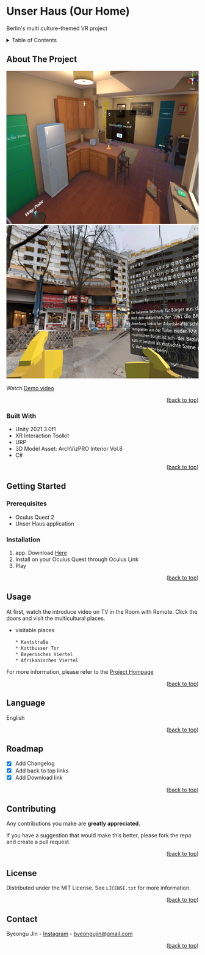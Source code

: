 # Unser Haus (Our Home)
Berlin's multi culture-themed VR project


<!-- TABLE OF CONTENTS -->
<details>
  <summary>Table of Contents</summary>
  <ol>
    <li>
      <a href="#about-the-project">About The Project</a>
      <ul>
        <li><a href="#built-with">Built With</a></li>
      </ul>
    </li>
    <li>
      <a href="#getting-started">Getting Started</a>
      <ul>
        <li><a href="#prerequisites">Prerequisites</a></li>
        <li><a href="#installation">Installation</a></li>
      </ul>
    </li>
    <li><a href="#usage">Usage</a></li>
    <li><a href="#language">Language</a></li>
    <li><a href="#roadmap">Roadmap</a></li>
    <li><a href="#contributing">Contributing</a></li>
    <li><a href="#license">License</a></li>
    <li><a href="#contact">Contact</a></li>
  </ol>
</details>



<!-- ABOUT THE PROJECT -->
## About The Project

<img src ="https://github.com/byeongujin/VR_UnserHaus/blob/main/images/screenshot1.png" width = "600" height = "400">
<img src ="https://github.com/byeongujin/VR_UnserHaus/blob/main/images/screenshot2.png" width = "600" height = "400">

Watch [Demo video](https://drive.google.com/file/d/1TFsmY96sgwcL9YNxgFzCWSRxmNR3y1ZI/view?usp=sharing)

<p align="right">(<a href="#top">back to top</a>)</p>

### Built With

* Unity 2021.3.0f1
* XR Interaction Toolkit
* URP
* 3D Model Asset: ArchVizPRO Interior Vol.8
* C#

<p align="right">(<a href="#top">back to top</a>)</p>



<!-- GETTING STARTED -->
## Getting Started

### Prerequisites

* Oculus Quest 2
* Unser Haus application

### Installation

1. app. Download [Here](https://drive.google.com/file/d/1V2_PGKVByO-QIMd220-Oo_Ye9R2zTQ-J/view?usp=sharing)
2. Install on your Oculus Quest through Oculus Link
3. Play

<p align="right">(<a href="#top">back to top</a>)</p>



<!-- USAGE EXAMPLES -->
## Usage
At first, watch the introduce video on TV in the Room with Remote. Click the doors and visit the multicultural places. 

* visitable places
  ```
  * Kantstraße
  * Kottbusser Tor
  * Bayerisches Viertel
  * Afrikanisches Viertel
  ```

For more information, please refer to the [Project Hompage](http://oktopusmagazine.com/vrproject)

<p align="right">(<a href="#top">back to top</a>)</p>



<!-- LANGUAGE -->
## Language
English

<p align="right">(<a href="#top">back to top</a>)</p>



<!-- ROADMAP -->
## Roadmap

- [x] Add Changelog
- [x] Add back to top links
- [x] Add Download link

<p align="right">(<a href="#top">back to top</a>)</p>



<!-- CONTRIBUTING -->
## Contributing

Any contributions you make are **greatly appreciated**.

If you have a suggestion that would make this better, please fork the repo and create a pull request. 

<p align="right">(<a href="#top">back to top</a>)</p>



<!-- LICENSE -->
## License

Distributed under the MIT License. See `LICENSE.txt` for more information.

<p align="right">(<a href="#top">back to top</a>)</p>



<!-- CONTACT -->
## Contact

Byeongu Jin - [Instagram](https://www.instagram.com/byeongujin427) - byeongujin@gmail.com

<p align="right">(<a href="#top">back to top</a>)</p>




